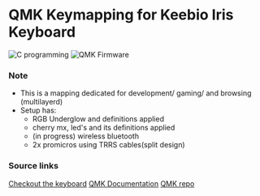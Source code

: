 # QMK Keymapping for Keebio Iris Keyboard
![C programming](https://wikiprogramming.org/wp-content/uploads/2015/05/c-logo.png)
![QMK Firmware](https://qmk.fm/qmk_icon_48.png)

### Note
* This is a mapping dedicated for development/ gaming/ and browsing (multilayerd)
* Setup has:
    * RGB Underglow and definitions applied
    * cherry mx, led's and its definitions applied
    * (in progress) wireless bluetooth
    * 2x promicros using TRRS cables(split design)

### Source links
[Checkout the keyboard](https://keeb.io/products/iris-keyboard-split-ergonomic-keyboard?variant=2650673709086)
[QMK Documentation](https://docs.qmk.fm/#/)
[QMK repo](https://github.com/qmk/qmk_firmware)